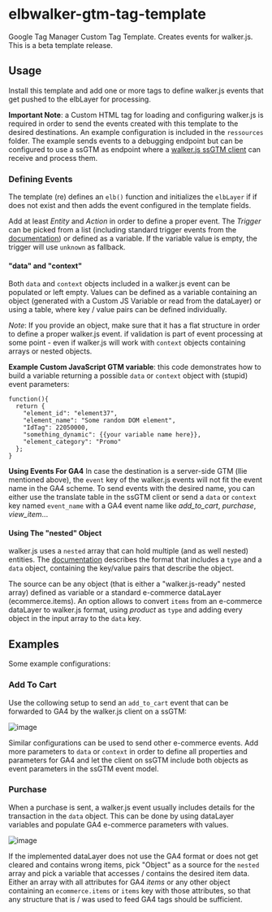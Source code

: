 # elbwalker-gtm-tag-template
Google Tag Manager Custom Tag Template. Creates events for walker.js. This is a beta template release. 

## Usage
Install this template and add one or more tags to define walker.js events that get pushed to the elbLayer for processing. 

**Important Note**: a Custom HTML tag for loading and configuring walker.js is required in order to send the events created with this template to the desired destinations. An example configuration is included in the `ressources` folder. The example sends events to a debugging endpoint but can be configured to use a ssGTM as endpoint where a [walker.js ssGTM client](https://github.com/elbwalker/sgtm-client-template) can receive and process them. 

### Defining Events
The template (re) defines an `elb()` function and initializes the `elbLayer` if if does not exist and then adds the event configured in the template fields. 

Add at least *Entity* and *Action* in order to define a proper event. The *Trigger* can be picked from a list (including standard trigger events from the [documentation](https://docs.elbwalker.com/tagging/available-triggers)) or defined as a variable. If the variable value is empty, the trigger will use `unknown` as fallback. 

#### "data" and "context"
Both `data` and `context` objects included in a walker.js event can be populated or left empty. Values can be defined as a variable containing an object (generated with a Custom JS Variable or read from the dataLayer) or using a table, where key / value pairs can be defined individually. 

*Note*: If you provide an object, make sure that it has a flat structure in order to define a proper walker.js event. if validation is part of event processing at some point - even if walker.js will work with `context` objects containing arrays or nested objects. 

**Example Custom JavaScript GTM variable**: this code demonstrates how to build a variable returning a possible `data` or `context` object with (stupid) event parameters: 

```
function(){
  return {
    "element_id": "element37",
    "element_name": "Some random DOM element",
    "IdTag": 22050000,
    "something_dynamic": {{your variable name here}},
    "element_category": "Promo"
  };
}
```

**Using Events For GA4**
In case the destination is a server-side GTM (llie mentioned above), the `event` key of the walker.js events will not fit the event name in the GA4 scheme. To send events with the desired name, you can either use the translate table in the ssGTM client or send a `data` or `context` key named `event_name` with a GA4 event name like *add_to_cart*, *purchase*, *view_item*...   

#### Using The "nested" Object
walker.js uses a `nested` array that can hold multiple (and as well nested) entities. The [documentation](https://docs.elbwalker.com/tagging/nested-entities) describes the format that includes a `type` and a `data` object, containing the key/value pairs that describe the object. 

The source can be any object (that is either a "walker.js-ready" nested array) defined as variable or a standard e-commerce dataLayer (ecommerce.items). An option allows to convert `items` from an e-commerce dataLayer to walker.js format, using *product* as `type` and adding every object in the input array to the `data` key. 

## Examples
Some example configurations: 

### Add To Cart
Use the collowing setup to send an `add_to_cart` event that can be forwarded to GA4 by the walker.js client on a ssGTM: 

![image](https://user-images.githubusercontent.com/15323700/205529071-b26f81f1-8efd-4fab-a15f-2bc85cd65703.png)

Similar configurations can be used to send other e-commerce events. Add more parameters to `data` or `context` in order to define all properties and parameters for GA4 and let the client on ssGTM include both objects as event parameters in the ssGTM event model. 

### Purchase
When a purchase is sent, a walker.js event usually includes details for the transaction in the `data` object. This can be done by using dataLayer variables and populate GA4 e-commerce parameters with values. 

![image](https://user-images.githubusercontent.com/15323700/205529691-a31f4a32-ef37-4e57-9eaa-9a5b48a85b30.png)

If the implemented dataLayer does not use the GA4 format or does not get cleared and contains wrong items, pick "Object" as a source for the `nested` array and pick a variable that accesses / contains the desired item data. Either an array with all attributes for GA4 *items* or any other object containing an `ecommerce.items` or `items` key with those attributes, so that any structure that is / was used to feed GA4 tags should be sufficient. 